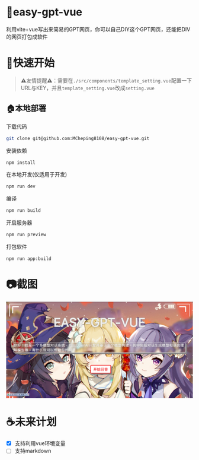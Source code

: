 # 🌟easy-gpt-vue
利用vite+vue写出来简易的GPT网页，你可以自己DIY这个GPT网页，还能把DIV的网页打包成软件

# 🚀快速开始
> ⚠友情提醒⚠：需要在`./src/components/template_setting.vue`配置一下URL与KEY，并且`template_setting.vue`改成`setting.vue`
## 🏠本地部署
下载代码
```bash
git clone git@github.com:MCheping8108/easy-gpt-vue.git
```

安装依赖
```bash
npm install
```

在本地开发(仅适用于开发)
```bash
npm run dev
```

编译
```bash
npm run build
```

开启服务器
```bash
npm run preview
```

打包软件
```bash
npm run app:build
```

# 📷截图
![Alt text](./docs/images/image2.png)

# ☕未来计划
- [x] 支持利用vue环境变量
- [ ] 支持markdown
